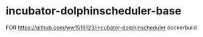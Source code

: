 # incubator-dolphinscheduler-base
FOR https://github.com/ww1516123/incubator-dolphinscheduler dockerbuild
